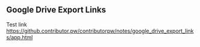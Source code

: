 ## Google Drive Export Links

Test link https://github.contributor.pw/contributorpw/notes/google_drive_export_links/app.html
